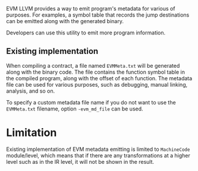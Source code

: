 EVM LLVM provides a way to emit program's metadata for various of purposes. For examples, a symbol table that records the jump destinations can be emitted along with the generated binary. 

Developers can use this utility to emit more program information. 

## Existing implementation

When compiling a contract, a file named `EVMMeta.txt` will be generated along with the binary code. The file contains the function symbol table in the compiled program, along with the offset of each function. The metadata file can be used for various purposes, such as debugging, manual linking, analysis, and so on.

To specify a custom metadata file name if you do not want to use the `EVMMeta.txt` filename, option `-evm_md_file` can be used.

# Limitation

Existing implementation of EVM metadata emitting is limited to `MachineCode` module/level, which means that if there are any transformations at a higher level such as in the IR level, it will not be shown in the result.



 